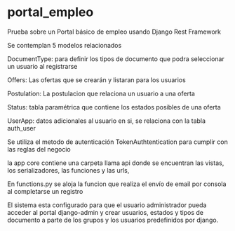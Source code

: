 # portal_empleo
Prueba sobre un Portal básico de empleo usando Django Rest Framework

Se contemplan 5 modelos relacionados

DocumentType: para definir los tipos de documento que podra seleccionar un usuario al registrarse

Offers: Las ofertas que se crearán y listaran para los usuarios

Postulation: La postulacion que relaciona un usuario a una oferta

Status: tabla paramétrica que contiene los estados posibles de una oferta

UserApp: datos adicionales al usuario en si, se relaciona con la tabla auth_user


Se utiliza el metodo de autenticación TokenAuthtentication para cumplir con las reglas del negocio

la app core contiene una carpeta llama api donde se encuentran las vistas, los serializadores, las funciones y las urls,

En functions.py se aloja la funcion que realiza el envío de email por consola al completarse un registro

El sistema esta configurado para que el usuario administrador pueda acceder al portal django-admin y crear usuarios, estados y tipos de documento a parte de los grupos y los usuarios predefinidos por django.
